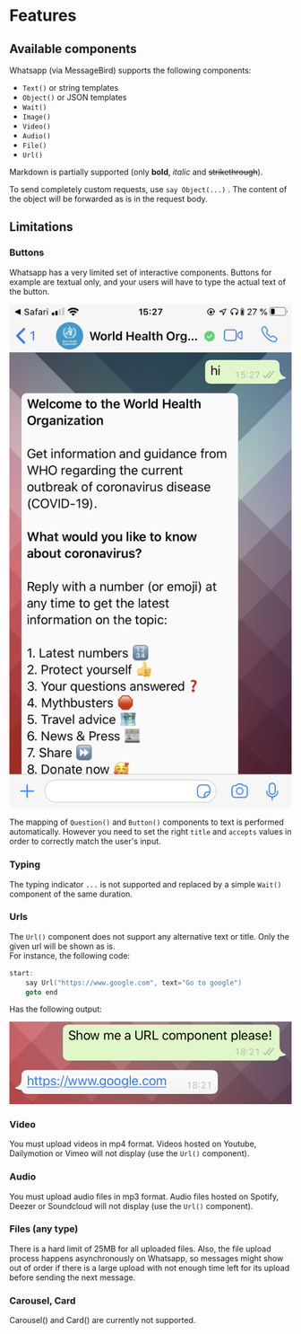 # Features

## Available components

Whatsapp \(via MessageBird\) supports the following components:

* `Text()` or string templates
* `Object()` or JSON templates
* `Wait()`
* `Image()`
* `Video()`
* `Audio()`
* `File()`
* `Url()`

Markdown is partially supported \(only **bold**, _italic_ and ~~strikethrough~~\). 

To send completely custom requests, use `say Object(...)` . The content of the object will be forwarded as is in the request body.

## Limitations

### Buttons

Whatsapp has a very limited set of interactive components. Buttons for example are textual only, and your users will have to type the actual text of the button.

![To select &quot;Latest numbers&quot;, the user has to type &quot;1&quot; or use the emoji &#x1F522;](../../.gitbook/assets/img_0161.PNG)

The mapping of `Question()` and `Button()` components to text is performed  automatically. However you need to set the right `title` and `accepts` values in order to correctly match the user's input.

### Typing

The typing indicator `...` is not supported and replaced by a simple `Wait()` component of the same duration.

### Urls

The `Url()` component does not support any alternative text or title. Only the given url will be shown as is.  
For instance, the following code:

```cpp
start:
	say Url("https://www.google.com", text="Go to google")
	goto end
```

Has the following output:

![](../../.gitbook/assets/img_0162.jpg)

### Video

You must upload videos in mp4 format. Videos hosted on Youtube, Dailymotion or Vimeo will not display \(use the `Url()` component\).

### Audio

You must upload audio files in mp3 format. Audio files hosted on Spotify, Deezer or Soundcloud will not display \(use the `Url()` component\).

### Files \(any type\)

There is a hard limit of 25MB for all uploaded files. Also, the file upload process happens asynchronously on Whatsapp, so messages might show out of order if there is a large upload with not enough time left for its upload before sending the next message.

### Carousel, Card

Carousel\(\) and Card\(\) are currently not supported.



